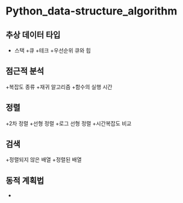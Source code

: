 # Python_data-structure_algorithm

## 추상 데이터 타입
 + 스택
 +큐
 +테크
 +우선순위 큐와 힙

## 점근적 분석
  +복잡도 종류
  +재귀 알고리즘
  +함수의 실행 시간
  
## 정렬
  +2차 정렬
  +선형 정렬
  +로그 선형 정렬
  +시간복잡도 비교
## 검색
  +정렬되지 않은 배열
  +정렬된 배열

## 동적 계획법
  +
